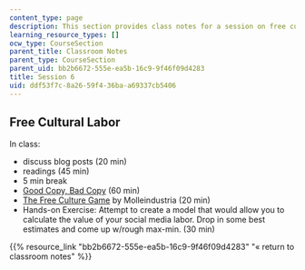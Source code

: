 ```yaml
---
content_type: page
description: This section provides class notes for a session on free cultural labor.
learning_resource_types: []
ocw_type: CourseSection
parent_title: Classroom Notes
parent_type: CourseSection
parent_uid: bb2b6672-555e-ea5b-16c9-9f46f09d4283
title: Session 6
uid: ddf53f7c-8a26-59f4-36ba-a69337cb5406
---
```


Free Cultural Labor
-------------------

In class:

*   discuss blog posts (20 min)
*   readings (45 min)
*   5 min break
*   [Good Copy, Bad Copy](http://nyheter24.se/filmtipset/film/good-copy-bad-copy.html) (60 min)
*   [The Free Culture Game](http://www.molleindustria.org/en/freeculturegame/) by Molleindustria (20 min)
*   Hands-on Exercise: Attempt to create a model that would allow you to calculate the value of your social media labor. Drop in some best estimates and come up w/rough max-min. (30 min)

{{% resource_link "bb2b6672-555e-ea5b-16c9-9f46f09d4283" "« return to classroom notes" %}}